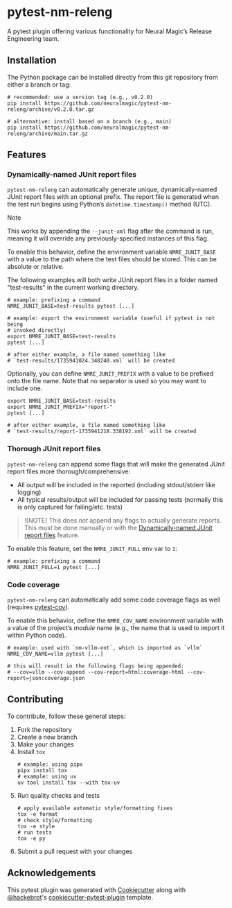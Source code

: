 # pytest-nm-releng

A pytest plugin offering various functionality for Neural Magic’s Release Engineering team.

## Installation

The Python package can be installed directly from this git repository from either a branch or tag:

```shell
# recommended: use a version tag (e.g., v0.2.0)
pip install https://github.com/neuralmagic/pytest-nm-releng/archive/v0.2.0.tar.gz

# alternative: install based on a branch (e.g., main)
pip install https://github.com/neuralmagic/pytest-nm-releng/archive/main.tar.gz
```

## Features

### Dynamically-named JUnit report files

`pytest-nm-releng` can automatically generate unique, dynamically-named JUnit report files with an optional prefix. The report file is generated when the test run begins using Python’s `datetime.timestamp()` method (UTC).

> [!NOTE]
> This works by appending the `--junit-xml` flag after the command is run, meaning it will override any previously-specified instances of this flag.

To enable this behavior, define the environment variable `NMRE_JUNIT_BASE` with a value to the path where the test files should be stored. This can be absolute or relative.

The following examples will both write JUnit report files in a folder named "test-results" in the current working directory.

```shell
# example: prefixing a command
NMRE_JUNIT_BASE=test-results pytest [...]

# example: export the environment variable (useful if pytest is not being
# invoked directly)
export NMRE_JUNIT_BASE=test-results
pytest [...]

# after either example, a file named something like
# `test-results/1735941024.348248.xml` will be created
```

Optionally, you can define `NMRE_JUNIT_PREFIX` with a value to be prefixed onto the file name. Note that no separator is used so you may want to include one.

```shell
export NMRE_JUNIT_BASE=test-results
export NMRE_JUNIT_PREFIX="report-"
pytest [...]

# after either example, a file named something like
# `test-results/report-1735941218.338192.xml` will be created
```

### Thorough JUnit report files

`pytest-nm-releng` can append some flags that will make the generated JUnit report files more thorough/comprehensive:

- All output will be included in the reported (including stdout/stderr like logging)
- All typical results/output will be included for passing tests (normally this is only captured for failing/etc. tests)

> ![NOTE]
> This does _not_ append any flags to actually generate reports. This must be done manually or with the [Dynamically-named JUnit report files](#dynamically-named-junit-report-files) feature.

To enable this feature, set the `NMRE_JUNIT_FULL` env var to `1`:

```shell
# example: prefixing a command
NMRE_JUNIT_FULL=1 pytest [...]
```

### Code coverage

`pytest-nm-releng` can automatically add some code coverage flags as well (requires [pytest-cov]).

To enable this behavior, define the `NMRE_COV_NAME` environment variable with a value of the project’s *_module_* name (e.g., the name that is used to import it within Python code).

```shell
# example: used with `nm-vllm-ent`, which is imported as `vllm`
NMRE_COV_NAME=vllm pytest [...]

# this will result in the following flags being appended:
# --cov=vllm --cov-append --cov-report=html:coverage-html --cov-report=json:coverage.json
```

## Contributing

To contribute, follow these general steps:

1. Fork the repository
1. Create a new branch
1. Make your changes
1. Install `tox`
   ```shell
   # example: using pipx
   pipx install tox
   # example: using uv
   uv tool install tox --with tox-uv
   ```
1. Run quality checks and tests
   ```shell
   # apply available automatic style/formatting fixes
   tox -e format
   # check style/formatting
   tox -e style
   # run tests
   tox -e py
   ```
1. Submit a pull request with your changes

## Acknowledgements

This pytest plugin was generated with [Cookiecutter] along with [@hackebrot]'s [cookiecutter-pytest-plugin] template.

[@hackebrot]: https://github.com/hackebrot
[cookiecutter]: https://github.com/audreyr/cookiecutter
[cookiecutter-pytest-plugin]: https://github.com/pytest-dev/cookiecutter-pytest-plugin
[pytest-cov]: https://github.com/pytest-dev/pytest-cov
